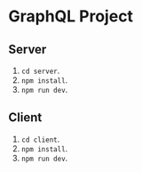 # GraphQL Project

## Server
1. `cd server`.
2. `npm install`.
3. `npm run dev`.

## Client
1. `cd client`.
2. `npm install`.
3. `npm run dev`.
